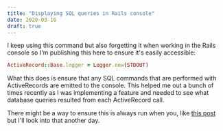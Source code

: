 ```yaml
---
title: "Displaying SQL queries in Rails console"
date: 2020-03-16
draft: true
---
```


I keep using this command but also forgetting it when working in the Rails
console so I'm publishing this here to ensure it's easily accessible:

```rb
ActiveRecord::Base.logger = Logger.new(STDOUT)
```

What this does is ensure that any SQL commands that are performed with
ActiveRecords are emitted to the console. This helped me out a bunch of times
recently as I was implementing a feature and needed to see what database queries
resulted from each ActiveRecord call.

There might be a way to ensure this is always run when you, like [this post](https://medium.com/@sulabhjain/how-to-extend-rails-console-on-initialization-14ac79011332) but
I'll look into that another day.
